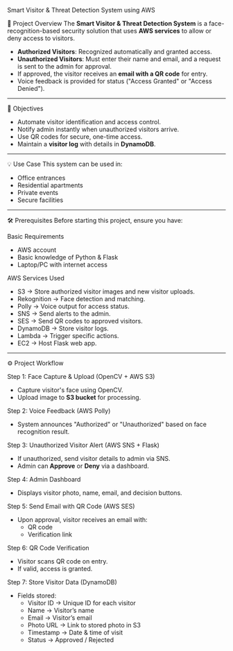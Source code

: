  Smart Visitor & Threat Detection System using AWS

📌 Project Overview
The **Smart Visitor & Threat Detection System** is a face-recognition-based security solution that uses **AWS services** to allow or deny access to visitors.

- **Authorized Visitors**: Recognized automatically and granted access.
- **Unauthorized Visitors**: Must enter their name and email, and a request is sent to the admin for approval.
- If approved, the visitor receives an **email with a QR code** for entry.
- Voice feedback is provided for status ("Access Granted" or "Access Denied").

---

 🎯 Objectives
- Automate visitor identification and access control.
- Notify admin instantly when unauthorized visitors arrive.
- Use QR codes for secure, one-time access.
- Maintain a **visitor log** with details in **DynamoDB**.

---

 💡 Use Case
This system can be used in:
- Office entrances
- Residential apartments
- Private events
- Secure facilities

---

 🛠️ Prerequisites
Before starting this project, ensure you have:

Basic Requirements
- AWS account
- Basic knowledge of Python & Flask
- Laptop/PC with internet access

AWS Services Used
- S3 → Store authorized visitor images and new visitor uploads.
- Rekognition → Face detection and matching.
- Polly → Voice output for access status.
- SNS → Send alerts to the admin.
- SES → Send QR codes to approved visitors.
- DynamoDB → Store visitor logs.
- Lambda → Trigger specific actions.
- EC2 → Host Flask web app.

---

⚙️ Project Workflow

Step 1: Face Capture & Upload (OpenCV + AWS S3)
- Capture visitor's face using OpenCV.
- Upload image to **S3 bucket** for processing.

Step 2: Voice Feedback (AWS Polly)
- System announces "Authorized" or "Unauthorized" based on face recognition result.

Step 3: Unauthorized Visitor Alert (AWS SNS + Flask)
- If unauthorized, send visitor details to admin via SNS.
- Admin can **Approve** or **Deny** via a dashboard.

Step 4: Admin Dashboard
- Displays visitor photo, name, email, and decision buttons.

Step 5: Send Email with QR Code (AWS SES)
- Upon approval, visitor receives an email with:
  - QR code
  - Verification link

Step 6: QR Code Verification
- Visitor scans QR code on entry.
- If valid, access is granted.

Step 7: Store Visitor Data (DynamoDB)
- Fields stored:
  - Visitor ID → Unique ID for each visitor
  - Name → Visitor’s name
  - Email → Visitor’s email
  - Photo URL → Link to stored photo in S3
  - Timestamp → Date & time of visit
  - Status → Approved / Rejected


